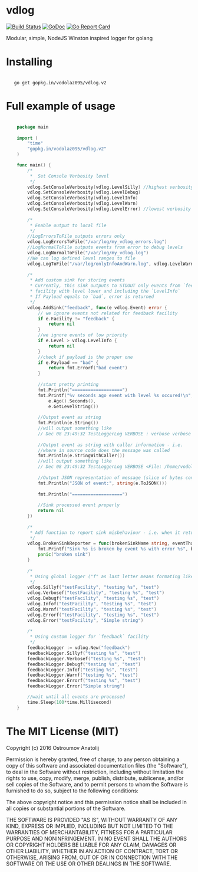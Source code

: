 vdlog
======================
[![Build Status](https://travis-ci.org/vodolaz095/vdlog.png?branch=master)](https://travis-ci.org/vodolaz095/vdlog)
[![GoDoc](https://godoc.org/gopkg.in/vodolaz095/vdlog.v2?status.svg)](https://godoc.org/gopkg.in/vodolaz095/vdlog.v2)
[![Go Report Card](https://goreportcard.com/badge/github.com/vodolaz095/vdlog)](https://goreportcard.com/report/github.com/vodolaz095/vdlog)


Modular, simple, NodeJS Winston inspired logger for golang

Installing
======================

```shell

   go get gopkg.in/vodolaz095/vdlog.v2

```


Full example of usage
======================

```go

	package main
	
	import (
		"time"
		"gopkg.in/vodolaz095/vdlog.v2"
	)

	func main() {
		/*
		 *  Set Console Verbosity level
		 */
		vdlog.SetConsoleVerbosity(vdlog.LevelSilly) //highest verbosity
		vdlog.SetConsoleVerbosity(vdlog.LevelDebug)
		vdlog.SetConsoleVerbosity(vdlog.LevelInfo)
		vdlog.SetConsoleVerbosity(vdlog.LevelWarn)
		vdlog.SetConsoleVerbosity(vdlog.LevelError) //lowest verbosity
	
		/*
		 * Enable output to local file
		 */
		//LogErrorsToFile outputs errors only
		vdlog.LogErrorsToFile("/var/log/my_vdlog_errors.log")
		//LogNormalToFile outputs events from error to debug levels
		vdlog.LogNormalToFile("/var/log/my_vdlog.log")
		//We can log defined level ranges to file
		vdlog.LogToFile("/var/log/onlyInfoAndWarn.log", vdlog.LevelWarn, vdlog.LevelInfo)
	
		/*
		 * Add custom sink for storing events
		 * Currently, this sink outputs to STDOUT only events from `feedback`
		 * facility with level lower and including the `LevelInfo`
		 * If Payload equals to `bad`, error is returned
		 */
		vdlog.AddSink("feedback", func(e vdlog.Event) error {
			// we ignore events not related for feedback facility
			if e.Facility != "feedback" {
				return nil
			}
			//we ignore events of low priority
			if e.Level > vdlog.LevelInfo {
				return nil
			}
			//check if payload is the proper one
			if e.Payload == "bad" {
				return fmt.Errorf("bad event")
			}
	
			//start pretty printing
			fmt.Println("===================")
			fmt.Printf("%v seconds ago event with level %s occured!\n",
				e.Ago().Seconds(),
				e.GetLevelString())
	
			//Output event as string
			fmt.Println(e.String())
			//will output something like
			// Dec 08 23:49:32 TestLoggerLog VERBOSE : verbose verbose
	
			//Output event as string with caller information - i.e.
			//where in source code does the message was called
			fmt.Println(e.StringWithCaller())
			//will output something like
			// Dec 08 23:49:32 TestLoggerLog VERBOSE <File: /home/vodolaz095/projects/go/src/bitbucket.org/vodolaz095/vdlog/vdlog_test.go:61>: verbose verbose
	
			//Output JSON representation of message (slice of bytes converted to string)
			fmt.Println("JSON of event:", string(e.ToJSON()))
	
			fmt.Println("===================")
	
			//Sink processed event properly
			return nil
		})
	
		/*
		 * Add function to report sink misbehaviour - i.e. when it returns error
		 */
		vdlog.BrokenSinkReporter = func(brokenSinkName string, eventThatCloggedIt vdlog.Event, errorRecievedFromSink error) {
			fmt.Printf("Sink %s is broken by event %s with error %s", brokenSinkName, eventThatCloggedIt.String(), errorRecievedFromSink.Error())
			panic("broken sink")
		}
	
		/*
		 * Using global logger ("f" as last letter means formating like fmt.Printf)
		 */
		vdlog.Sillyf("testFacility", "testing %s", "test")
		vdlog.Verbosef("testFacility", "testing %s", "test")
		vdlog.Debugf("testFacility", "testing %s", "test")
		vdlog.Infof("testFacility", "testing %s", "test")
		vdlog.Warnf("testFacility", "testing %s", "test")
		vdlog.Errorf("testFacility", "testing %s", "test")
		vdlog.Error("testFacility", "Simple string")
	
		/*
		 * Using custom logger for `feedback` facility
		 */
		feedbackLogger := vdlog.New("feedback")
		feedbackLogger.Sillyf("testing %s", "test")
		feedbackLogger.Verbosef("testing %s", "test")
		feedbackLogger.Debugf("testing %s", "test")
		feedbackLogger.Infof("testing %s", "test")
		feedbackLogger.Warnf("testing %s", "test")
		feedbackLogger.Errorf("testing %s", "test")
		feedbackLogger.Error("Simple string")

		//wait until all events are processed
		time.Sleep(100*time.Millisecond)
	}

```


The MIT License (MIT)
==============================

Copyright (c) 2016 Ostroumov Anatolij <ostroumov095 at gmail dot com>

Permission is hereby granted, free of charge, to any person obtaining a copy of
this software and associated documentation files (the "Software"), to deal in
the Software without restriction, including without limitation the rights to
use, copy, modify, merge, publish, distribute, sublicense, and/or sell copies of
the Software, and to permit persons to whom the Software is furnished to do so,
subject to the following conditions:

The above copyright notice and this permission notice shall be included in all
copies or substantial portions of the Software.

THE SOFTWARE IS PROVIDED "AS IS", WITHOUT WARRANTY OF ANY KIND, EXPRESS OR
IMPLIED, INCLUDING BUT NOT LIMITED TO THE WARRANTIES OF MERCHANTABILITY, FITNESS
FOR A PARTICULAR PURPOSE AND NONINFRINGEMENT. IN NO EVENT SHALL THE AUTHORS OR
COPYRIGHT HOLDERS BE LIABLE FOR ANY CLAIM, DAMAGES OR OTHER LIABILITY, WHETHER
IN AN ACTION OF CONTRACT, TORT OR OTHERWISE, ARISING FROM, OUT OF OR IN
CONNECTION WITH THE SOFTWARE OR THE USE OR OTHER DEALINGS IN THE SOFTWARE.



